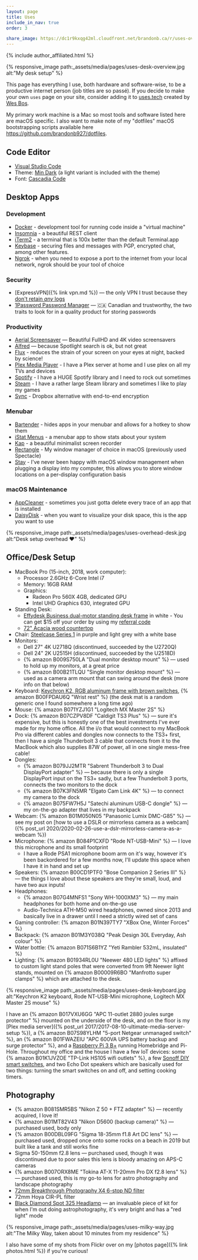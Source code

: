 ```yaml
---
layout: page
title: Uses
include_in_nav: true
order: 3

share_image: https://dc1r9kxqg42ml.cloudfront.net/brandonb.ca/r/uses-overhead-desk-1400x1120.jpg
---
```


{% include author_affiliated.html %}

{% responsive_image path:_assets/media/pages/uses-desk-overview.jpg alt:"My desk setup" %}

This page has everything I use, both hardware and software-wise, to be a productive internet person (job titles are so passé). If you decide to make your own `uses` page on your site, consider adding it to [uses.tech](https://uses.tech) created by [Wes Bos](https://twitter.com/wesbos).

My primary work machine is a Mac so most tools and software listed here are macOS specific. I also want to make note of my "dotfiles" macOS bootstrapping scripts available here <https://github.com/brandonb927/dotfiles>.

## Code Editor

- [Visual Studio Code](https://code.visualstudio.com/)
- Theme: [Min Dark](https://marketplace.visualstudio.com/items?itemName=miguelsolorio.min-theme) (a light variant is included with the theme)
- Font: [Cascadia Code](https://github.com/microsoft/cascadia-code)

## Desktop Apps

### Development

- [Docker](https://www.docker.com/products/docker-desktop) - development tool for running code inside a "virtual machine"
- [Insomnia](https://insomnia.rest/) - a beautiful REST client
- [iTerm2](https://www.iterm2.com/) - a terminal that is 100x better than the default Terminal.app
- [Keybase](https://keybase.io/) - securing files and messages with PGP, encrypted chat, among other features.
- [Ngrok](https://ngrok.com/) - when you need to expose a port to the internet from your local network, ngrok should be your tool of choice

### Security

- [ExpressVPN]({% link vpn.md %}) — the only VPN I trust because they [don't retain _any_ logs](https://www.expressvpn.com/what-is-vpn/policy-towards-logs)
- [1Password Password Manager](https://1password.com/sign-up/ca/) — 🇨🇦 Canadian and trustworthy, the two traits to look for in a quality product for storing passwords

### Productivity

- [Aerial Screensaver](https://github.com/JohnCoates/Aerial) — Beautiful FullHD and 4K video screensavers
- [Alfred](https://www.alfredapp.com/) — because Spotlight search is ok, but not great
- [Flux](https://justgetflux.com/) - reduces the strain of your screen on your eyes at night, backed by science!
- [Plex Media Player](https://www.plex.tv/en-ca/media-server-downloads/#plex-app) - I have a Plex server at home and I use plex on all my TVs and devices
- [Spotify](https://www.spotify.com/) - I have a HUGE Spotify library and I need to rock out sometimes
- [Steam](https://store.steampowered.com/about/) - I have a rather large Steam library and sometimes I like to play my games
- [Sync](https://www.sync.com/?_sync_refer=73fd9c3f0) - Dropbox alternative with end-to-end encryption

### Menubar

- [Bartender](https://www.macbartender.com/) - hides apps in your menubar and allows for a hotkey to show them
- [iStat Menus](https://bjango.com/mac/istatmenus/) - a menubar app to show stats about your system
- [Kap](https://getkap.co/) - a beautiful minimalist screen recorder
- [Rectangle](https://rectangleapp.com/) - My window manager of choice in macOS (previously used Spectacle)
- [Stay](https://cordlessdog.com/stay/) - I've never been happy with macOS window management when plugging a display into my computer, this allows you to store window locations on a per-display configuration basis

### macOS Maintenance

- [AppCleaner](http://freemacsoft.net/appcleaner/) - sometimes you just gotta delete every trace of an app that is installed
- [DaisyDisk](https://daisydiskapp.com/) - when you want to visualize your disk space, this is the app you want to use

{% responsive_image path:_assets/media/pages/uses-overhead-desk.jpg alt:"Desk setup overhead ❤️" %}

## Office/Desk Setup

- MacBook Pro (15-inch, 2018, work computer):
  - Processor 2.6GHz 6-Core Intel i7
  - Memory: 16GB RAM
  - Graphics:
    - Radeon Pro 560X 4GB, dedicated GPU
    - Intel UHD Graphics 630, integrated GPU
- Standing Desk:
  - [Effydesk Business dual-motor standing desk frame](https://effydesk.ca/products/electric-adjustable-standing-desk-business-office) in white - You can get \$15 off your order by using my [referral code](http://effydesk.refr.cc/brandonb)
  - [72" Acacia wood countertop](https://www.lowes.ca/product/kitchen-countertops/q-solutions-acacia-straight-cut-kitchen-countertop-970792)
- Chair: [Steelcase Series 1](https://www.steelcase.com/products/office-chairs/steelcase-series-1/) in purple and light grey with a white base
- Monitors:
  - Dell 27" 4K U2718Q (discontinued, succeeded by the U2720Q)
  - Dell 24" 2K U2515H (discontinued, succeeded by the U2518D)
  - {% amazon B009S750LA "Dual monitor desktop mount" %} — used to hold up my monitors, at a great price
  - {% amazon B00B21TLQU "Single monitor desktop mount" %} — used as a camera arm mount that can swing around the desk (more info on that below)
- Keyboard: [Keychron K2, RGB aluminum frame with brown switches](http://keychronwireless.refr.cc/brandonbrown), {% amazon B00FPDAU6Q "Wrist rest" %} (the desk mat is a random generic one I found somewhere a long time ago)
- Mouse: {% amazon B071YZJ1G1 "Logitech MX Master 2S" %}
- Dock: {% amazon B07CZPV8DF "Caldigit TS3 Plus" %} — sure it's expensive, but this is honestly one of the best investments I've ever made for my home office. All the i/o that would connect to my MacBook Pro via different cables and dongles now connects to the TS3+ first, then I have a single Thunderbolt 3 cable that connects from it to the MacBook which also supplies 87W of power, all in one single mess-free cable!
- Dongles:
  - {% amazon B079JJ2MTR "Sabrent Thunderbolt 3 to Dual DisplayPort adapter" %} — because there is only a single DisplayPort input on the TS3+ sadly, but a few Thunderbolt 3 ports, connects the two monitors to the dock
  - {% amazon B07K3FN5MR "Elgato Cam Link 4K" %} — to connect my camera to the dock
  - {% amazon B075FW7H5J "Satechi aluminum USB-C dongle" %} — my on-the-go adapter that lives in my backpack
- Webcam: {% amazon B01M050N05 "Panasonic Lumix DMC-G85" %} — see my post on [how to use a DSLR or mirrorless camera as a webcam]({% post_url 2020/2020-02-26-use-a-dslr-mirrorless-camera-as-a-webcam %})
- Microphone: {% amazon B084P1CXFD "Rode NT-USB-Mini" %} — I love this microphone and its small footprint
  - I have a Rode PSA1 microphone boom arm on it's way, however it's been backordered for a few months now, I'll update this space when I have it in hand and set up
- Speakers: {% amazon B00CD1PTF0 "Bose Companion 2 Series III" %} — the things I love about these speakers are they're small, loud, and have two aux inputs!
- Headphones:
  - {% amazon B07G4MNFS1 "Sony WH-1000XM3" %} — my main headphones for both home and on-the-go use
  - Audio-Technica ATH-M50 wired headphones, owned since 2013 and basically live in a drawer until I need a strictly wired set of cans
- Gaming controller: {% amazon B01N397TY7 "XBox One, Winter Forces" %}
- Backpack: {% amazon B01M3Y038Q "Peak Design 30L Everyday, Ash colour" %}
- Water bottle: {% amazon B071S6B1YZ "Yeti Rambler 532mL, insulated" %}
- Lighting: {% amazon B01934RL0U "Neewer 480 LED lights" %} affixed to custom light stand poles that were converted from 9ft Neewer light stands, mounted on {% amazon B00009R6BO "Manfrotto super clamps" %} which are attached to the desk.

{% responsive_image path:_assets/media/pages/uses-desk-keyboard.jpg alt:"Keychron K2 keyboard, Rode NT-USB-Mini microphone, Logitech MX Master 2S mouse" %}

I have an {% amazon B017VXU6GG "APC 11-outlet 2880 joules surge protector" %} mounted on the underside of the desk, and on the floor is my [Plex media server]({% post_url 2017/2017-08-10-ultimate-media-server-setup %}), a {% amazon B07S98YLHM "5-port Netgear unmanaged switch" %}, an {% amazon B01FWAZEIU "APC 600VA UPS battery backup and surge protector" %}, and a [Raspberry Pi 3 B+](https://www.buyapi.ca/product/raspberry-pi-3-model-b-plus/) running Homebridge and Pi-Hole. Throughout my office and the house I have a few IoT devices: some {% amazon B01K1JVZOE "TP-Link HS105 wifi outlets" %}, a few [Sonoff DIY smart switches](https://sonoff.tech/product/wifi-diy-smart-switches/basicr2), and two Echo Dot speakers which are basically used for two things: turning the smart switches on and off, and setting cooking timers.

## Photography

- {% amazon B081SMR5BS "Nikon Z 50 + FTZ adapter" %} — recently acquired, I love it!
- {% amazon B01MT82V43 "Nikon D5600 (backup camera)" %} — purchased used, body only
- {% amazon B00DBL09FG "Sigma 18-35mm f1.8 Art DC lens" %} — purchased used, dropped once onto some rocks on a beach in 2019 but built like a tank and still works fine
- Sigma 50-150mm f2.8 lens — purchased used, though it was discontinued due to poor sales this lens is bloody amazing on APS-C cameras
- {% amazon B007ORX8ME "Tokina AT-X 11-20mm Pro DX f2.8 lens" %} — purchased used, this is my go-to lens for astro photography and landscape photography
- [72mm Breakthrough Photography X4 6-stop ND filter](https://breakthrough.photography/products/x4-neutral-density?variant=30850759569)
- 72mm Hoya CIR-PL filter
- [Black Diamond Spot 325 Headlamp](https://www.mec.ca/en/product/5061-168/Spot-325-Headlamp) — an invaluable piece of kit for when I'm out doing astrophotography, it's very bright and has a "red light" mode

{% responsive_image path:_assets/media/pages/uses-milky-way.jpg alt:"The Milky Way, taken about 10 minutes from my residence" %}

I also have some of my shots from Flickr over on my [photos page]({% link photos.html %}) if you're curious!
